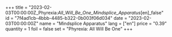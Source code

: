 +++
title = "2023-02-03T00:00:00Z_Phyrexia:_All_Will_Be_One_Mindsplice_Apparatus_[en]_false"
id = "7f4ad1cb-4bbb-4485-b322-0b003f06d034"
date = "2023-02-03T00:00:00Z"
name = "Mindsplice Apparatus"
lang = ["en"]
price = "0.39"
quantity = 1
foil = false
set = "Phyrexia: All Will Be One"
+++
